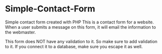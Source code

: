 Simple-Contact-Form
===================

Simple contact form created with PHP
This is a contact form for a website. When a user submits a message on this form, it will email the information to the webmaster.

This form does NOT have any validation to it. So make sure to add validation to it.
If you connect it to a database, make sure you escape it as well.
